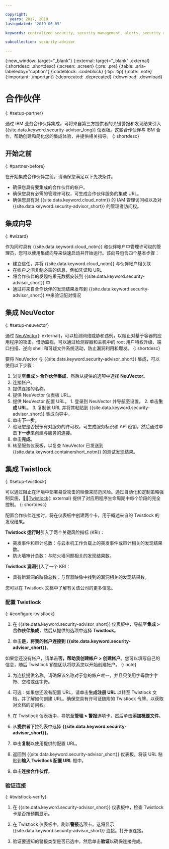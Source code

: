 ```yaml
---

copyright:
  years: 2017, 2019
lastupdated: "2019-06-05"

keywords: centralized security, security management, alerts, security risk, insights, threat detection

subcollection: security-advisor

---
```


{:new_window: target="_blank"}
{:external: target="_blank" .external}
{:shortdesc: .shortdesc}
{:screen: .screen}
{:pre: .pre}
{:table: .aria-labeledby="caption"}
{:codeblock: .codeblock}
{:tip: .tip}
{:note: .note}
{:important: .important}
{:deprecated: .deprecated}
{:download: .download}


# 合作伙伴
{: #setup-partner}

通过 IBM 业务合作伙伴集成，可将来自第三方提供者的关键警报和发现结果引入 {{site.data.keyword.security-advisor_long}} 仪表板。这些合作伙伴与 IBM 合作，帮助创建和简化您的集成体验，并提供相关指导。
{: shortdesc}

## 开始之前
{: #partner-before}

在开始集成合作伙伴之前，请确保您满足以下先决条件。

* 确保您具有要集成的合作伙伴的帐户。
* 确保您具有必需的管理许可权，可生成合作伙伴服务的集成 URL。
* 确保您具有对 {{site.data.keyword.cloud_notm}} 的 IAM 管理访问权以及对 {{site.data.keyword.security-advisor_short}} 的管理者访问权。

## 集成向导
{: #wizard}

作为同时具有 {{site.data.keyword.cloud_notm}} 和伙伴帐户中管理许可权的管理员，您可以使用集成向导来快速启动并开始运行。该向导包含四个基本步骤：

* 建立信任，并将 {{site.data.keyword.cloud_notm}} 与伙伴帐户相关联
* 在帐户之间复制必需的信息，例如凭证和 URL
* 将合作伙伴的发现结果元数据安装到 {{site.data.keyword.security-advisor_short}} 中
* 通过将来自合作伙伴的发现结果发布到 {{site.data.keyword.security-advisor_short}} 中来验证配对情况


## 集成 NeuVector
{: #setup-neuvector}

通过 [NeuVector](https://neuvector.com){: external}，可以检测网络威胁和违例，以阻止对基于容器的应用程序的攻击。借助监视，可以通过检测容器和主机中的 root 用户特权升级、端口扫描、逆向 shell 和可疑文件系统活动，防止漏洞利用和爆发。
{: shortdesc}

要将 NeuVector 与 {{site.data.keyword.security-advisor_short}} 集成，可以使用以下步骤：

1. 浏览至**集成 > 合作伙伴集成**，然后从提供的选项中选择 **NeuVector**。
2. 连接帐户。
  1. 提供连接的名称。
  2. 提供 NeuVector 仪表板 URL。
  3. 提供 NeuVector 配置 URL。
    1. 登录到 NeuVector 并导航至设置。
    2. 单击**生成 URL**。
    3. 复制该 URL 并将其粘贴到 {{site.data.keyword.security-advisor_short}} 集成向导中。
  4. 单击**下一步**。
3. 验证您是否授予有对服务的许可权，可生成服务标识和 API 密钥，然后通过单击**下一步**来创建与服务的连接。
4. 单击**完成**。
5. 转至服务仪表板，以复查 NeuVector 已发送到 {{site.data.keyword.containershort_notm}} 的测试发现结果。



## 集成 Twistlock
{: #setup-twistlock}

可以通过阻止在环境中部署易受攻击的映像来防范风险。通过自动化和定制策略强制实施，[Twistlock](https://www.twistlock.com){: external} 提供了对应用程序生命周期中每个阶段的完全控制。
{: shortdesc}

配置合作伙伴连接时，将在仪表板中创建两个卡，用于概述来自的 Twistlock 的发现结果。

**Twistlock 运行时**引入了两个关键风险指标 (KRI)：

* 突发事件和审计总数：与云本机工作负载上的突发事件或审计相关的发现结果数。
* 防火墙审计总数：与防火墙问题相关的发现结果数。

**Twistlock 漏洞**引入了一个 KRI：

* 具有新漏洞的映像总数：与容器映像中找到的漏洞相关的发现结果数。

您可以在 Twistlock 文档中了解有关该公司的更多信息。

### 配置 Twistlock
{: #configure-twistlock}

1. 在 {{site.data.keyword.security-advisor_short}} 仪表板中，导航至**集成 > 合作伙伴集成**，然后从提供的选项中选择 **Twistlock**。

2. 单击**是，将我的帐户连接到 {{site.data.keyword.security-advisor_short}}**。

  如果您还没有帐户，请单击**否，帮助我创建帐户 > 创建帐户**。您可以填写自己的信息，随后 Twistlock 销售团队将联系您以开始创建帐户。
  {: note}

3. 为连接提供名称。请确保该名称对于您的帐户唯一，并且只使用字母数字字符、空格或连字符。

4. 可选：如果您还没有配置 URL，请单击**生成注册 URL** 以转至 Twistlock 文档，并了解如何创建 URL。确保您具有许可证随附的 Twistlock 令牌，以获取对文档的访问权。

5. 在 Twistlock 仪表板中，导航至**管理 > 警报**选项卡，然后单击**添加概要文件**。

6. 从**提供者**下拉列表中选择 **{{site.data.keyword.security-advisor_short}}**。

7. 单击**复制**以使用提供的配置 URL。

8. 返回到 {{site.data.keyword.security-advisor_short}} 仪表板，将该 URL 粘贴到**输入 Twistlock 配置 URL** 框中。

9. 单击**连接合作伙伴**。

### 验证连接
{: #twistlock-verify}

1. 在 {{site.data.keyword.security-advisor_short}} 仪表板中，检查 Twistlock 卡是否按预期显示。

2. 在 Twistlock 仪表板中，刷新**警报**选项卡。这将显示 {{site.data.keyword.security-advisor_short}} 连接。打开该连接。

3. 验证要通知的警报类型是否已选中，然后单击**验证**以确保连接完成。
